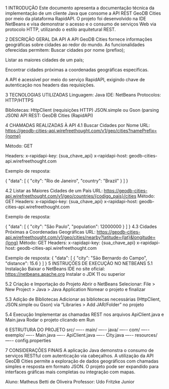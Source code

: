 1 INTRODUÇÃO
Este documento apresenta a documentação técnica da implementação de um cliente Java que consome a API REST GeoDB Cities por meio da plataforma RapidAPI. O projeto foi desenvolvido na IDE NetBeans e visa demonstrar o acesso e o consumo de serviços Web via protocolo HTTP, utilizando o estilo arquitetural REST.

2 DESCRIÇÃO GERAL DA API
A API GeoDB Cities fornece informações geográficas sobre cidades ao redor do mundo. As funcionalidades oferecidas permitem:
Buscar cidades por nome (prefixo);

Listar as maiores cidades de um país;

Encontrar cidades próximas a coordenadas geográficas específicas.

A API é acessível por meio do serviço RapidAPI, exigindo chave de autenticação nos headers das requisições.

3 TECNOLOGIAS UTILIZADAS
Linguagem: Java
IDE: NetBeans
Protocolos: HTTP/HTTPS

Bibliotecas:
HttpClient (requisições HTTP)
JSON.simple ou Gson (parsing JSON)
API REST: GeoDB Cities (RapidAPI)

4 CHAMADAS REALIZADAS À API
4.1 Buscar Cidades por Nome
URL:
 https://geodb-cities-api.wirefreethought.com/v1/geo/cities?namePrefix={nome}


Método: GET


Headers:
x-rapidapi-key: {sua_chave_api}
x-rapidapi-host: geodb-cities-api.wirefreethought.com

Exemplo de resposta:


{
  "data": [
    {
      "city": "Rio de Janeiro",
      "country": "Brazil"
    }
  ]
}


4.2 Listar as Maiores Cidades de um País
URL:
 https://geodb-cities-api.wirefreethought.com/v1/geo/countries/{codigo_pais}/cities
Método: GET
Headers:
x-rapidapi-key: {sua_chave_api}
x-rapidapi-host: geodb-cities-api.wirefreethought.com

Exemplo de resposta:

{
  "data": [
    {
      "city": "São Paulo",
      "population": 12000000
    }
  ]
}
4.3 Cidades Próximas a Coordenadas Geográficas
URL:
 https://geodb-cities-api.wirefreethought.com/v1/geo/cities/nearby?latitude={lat}&longitude={long}
Método: GET
Headers:
x-rapidapi-key: {sua_chave_api}
x-rapidapi-host: geodb-cities-api.wirefreethought.com

Exemplo de resposta:
{
  "data": [
    {
      "city": "São Bernardo do Campo",
      "distance": 15.6
    }
  ]
}
5 INSTRUÇÕES DE EXECUÇÃO NO NETBEANS
5.1 Instalação
Baixar o NetBeans IDE no site oficial: https://netbeans.apache.org
Instalar o JDK 11 ou superior

5.2 Criação e Importação do Projeto
Abrir o NetBeans
Selecionar: File > New Project > Java > Java Application
Nomear o projeto e finalizar

5.3 Adição de Bibliotecas
Adicionar as bibliotecas necessárias (HttpClient, JSON.simple ou Gson) via “Libraries > Add JAR/Folder” no projeto

5.4 Execução
Implementar as chamadas REST nos arquivos ApiClient.java e Main.java
Rodar o projeto clicando em Run

6 ESTRUTURA DO PROJETO
src/
—-- main/
    —-- java/
        —-- com/
            —-- exemplo/
                —-- Main.java
                —-- ApiClient.java
                —-- City.java
    —-- resources/
        —-- config.properties
        
7 CONSIDERAÇÕES FINAIS
A aplicação Java demonstra o consumo de serviços RESTful com autenticação via cabeçalhos. A utilização da API GeoDB Cities permite a exploração de dados geográficos com chamadas simples e resposta em formato JSON. O projeto pode ser expandido para interfaces gráficas mais completas ou integração com mapas.


Aluno: Matheus Betti de Oliveira
Professor: Udo Fritzke Junior
